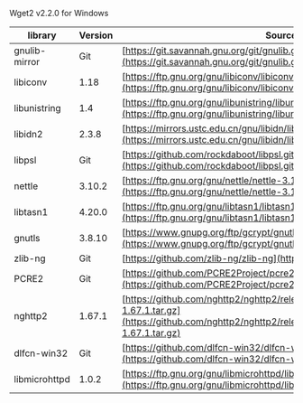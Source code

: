 Wget2 v2.2.0 for Windows

| library       | Version  | Source              |
|---------------| ---------------------|-----------------------|
| gnulib-mirror | Git    | [https://git.savannah.gnu.org/git/gnulib.git](https://git.savannah.gnu.org/git/gnulib.git)  |
| libiconv      | 1.18   | [https://ftp.gnu.org/gnu/libiconv/libiconv-1.18.tar.gz](https://ftp.gnu.org/gnu/libiconv/libiconv-1.18.tar.gz)  |
| libunistring  | 1.4    | [https://ftp.gnu.org/gnu/libunistring/libunistring-1.3.tar.gz](https://ftp.gnu.org/gnu/libunistring/libunistring-1.3.tar.gz) |
| libidn2       | 2.3.8  | [https://mirrors.ustc.edu.cn/gnu/libidn/libidn2-2.3.8.tar.gz](https://mirrors.ustc.edu.cn/gnu/libidn/libidn2-2.3.8.tar.gz) |
| libpsl        | Git    | [https://github.com/rockdaboot/libpsl.git](https://github.com/rockdaboot/libpsl.git)  |
| nettle        | 3.10.2 | [https://ftp.gnu.org/gnu/nettle/nettle-3.10.2.tar.gz](https://ftp.gnu.org/gnu/nettle/nettle-3.10.2.tar.gz)  |
| libtasn1      | 4.20.0 | [https://ftp.gnu.org/gnu/libtasn1/libtasn1-4.20.0.tar.gz](https://ftp.gnu.org/gnu/libtasn1/libtasn1-4.20.0.tar.gz) |
| gnutls        | 3.8.10 | [https://www.gnupg.org/ftp/gcrypt/gnutls/v3.8/gnutls-3.8.10.tar.xz](https://www.gnupg.org/ftp/gcrypt/gnutls/v3.8/gnutls-3.8.10.tar.xz)  |
| zlib-ng       | Git    | [https://github.com/zlib-ng/zlib-ng](https://github.com/zlib-ng/zlib-ng)  |
| PCRE2         | Git    | [https://github.com/PCRE2Project/pcre2](https://github.com/PCRE2Project/pcre2) |
| nghttp2       | 1.67.1 | [https://github.com/nghttp2/nghttp2/releases/download/v1.67.1/nghttp2-1.67.1.tar.gz](https://github.com/nghttp2/nghttp2/releases/download/v1.67.1/nghttp2-1.67.1.tar.gz) |
| dlfcn-win32   | Git    | [https://github.com/dlfcn-win32/dlfcn-win32.git](https://github.com/dlfcn-win32/dlfcn-win32.git)  |
| libmicrohttpd | 1.0.2  | [https://ftp.gnu.org/gnu/libmicrohttpd/libmicrohttpd-latest.tar.gz](https://ftp.gnu.org/gnu/libmicrohttpd/libmicrohttpd-latest.tar.gz)  |
